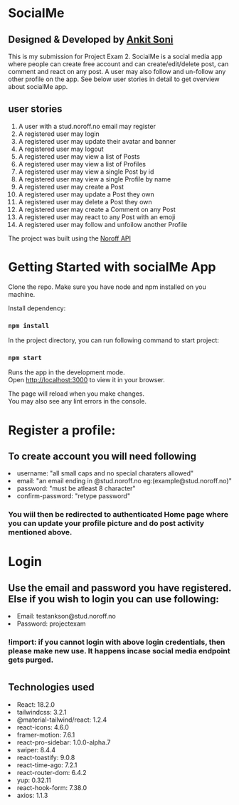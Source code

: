 # SocialMe

## Designed & Developed by <a href="https://ankitsoni.netlify.app/" target="_blank">Ankit Soni</a>

This is my submission for Project Exam 2. SocialMe is a social media app where people can create free account and can create/edit/delete post, can comment and react on any post. A user may also follow and un-follow any other profile on the app. See below user stories in detail to get overview about socialMe app.

## user stories

<ol>
    <li>A user with a stud.noroff.no email may register</li>
    <li>A registered user may login</li>
    <li>A registered user may update their avatar and banner</li>
    <li>A registered user may logout</li>
    <li>A registered user may view a list of Posts</li>
    <li>A registered user may view a list of Profiles</li>
    <li>A registered user may view a single Post by id</li>
    <li>A registered user may view a single Profile by name</li>
    <li>A registered user may create a Post</li>
    <li>A registered user may update a Post they own</li>
    <li>A registered user may delete a Post they own</li>
    <li>A registered user may create a Comment on any Post</li>
    <li>A registered user may react to any Post with an emoji</li>
    <li>A registered user may follow and unfoilow another Profile</li>
</ol>

The project was built using the <a href="https://noroff-api-docs.netlify.app/" target="_blank"> Noroff API</a>

# Getting Started with socialMe App

Clone the repo. Make sure you have node and npm installed on you machine.

Install dependency:

### `npm install`

In the project directory, you can run following command to start project:

### `npm start`

Runs the app in the development mode.\
Open [http://localhost:3000](http://localhost:3000) to view it in your browser.

The page will reload when you make changes.\
You may also see any lint errors in the console.

# Register a profile:

## To create account you will need following

<li>username: "all small caps and no special charaters allowed"</li>
<li>email: "an email ending in @stud.noroff.no eg:(example@stud.noroff.no)"</li>
<li>password: "must be atleast 8 character"</li>
<li>confirm-password: "retype password"</li>

### You wiil then be redirected to authenticated Home page where you can update your profile picture and do post activity mentioned above.

# Login

## Use the email and password you have registered. Else if you wish to login you can use following:

<li> Email: testankson@stud.noroff.no</li>
<li> Password: projectexam</li>

### !import: if you cannot login with above login credentials, then please make new use. It happens incase social media endpoint gets purged.

# <h2>Technologies used</h2>

 <li> React: 18.2.0</li>
 <li> tailwindcss: 3.2.1</li>
 <li> @material-tailwind/react: 1.2.4</li>
 <li> react-icons: 4.6.0</li>
 <li> framer-motion: 7.6.1</li>
 <li> react-pro-sidebar: 1.0.0-alpha.7</li>
 <li> swiper: 8.4.4</li>
 <li> react-toastify: 9.0.8</li>
 <li> react-time-ago: 7.2.1</li>
 <li> react-router-dom: 6.4.2</li>
 <li> yup: 0.32.11</li>
 <li> react-hook-form: 7.38.0</li>
 <li> axios: 1.1.3</li>
